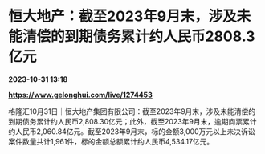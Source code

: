 # 恒大地产：截至2023年9月末，涉及未能清偿的到期债务累计约人民币2808.3亿元

**2023-10-31 13:18**

**https://www.gelonghui.com/live/1274453**

格隆汇10月31日｜恒大地产集团有限公司：截至2023年9月末，涉及未能清偿的到期债务累计约人民币2,808.30亿元；此外，截至2023年9月末，逾期商票累计约人民币2,060.84亿元。截至2023年9月末，标的金额3,000万元以上未决诉讼案件数量共计1,961件，标的金额总额累计约人民币4,534.17亿元。
